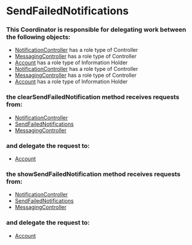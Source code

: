 # SendFailedNotifications
### This Coordinator is responsible for delegating work between the following objects: 
* [NotificationController](../Controllers/NotificationController.md) has a role type of Controller
* [MessagingController](../Controllers/MessagingController.md) has a role type of Controller
* [Account](../InformationHolders/Account.md) has a role type of Information Holder
* [NotificationController](../Controllers/NotificationController.md) has a role type of Controller
* [MessagingController](../Controllers/MessagingController.md) has a role type of Controller
* [Account](../InformationHolders/Account.md) has a role type of Information Holder
### the clearSendFailedNotification method receives requests from:
* [NotificationController](../Controllers/NotificationController.md) 
* [SendFailedNotifications](../Coordinators/SendFailedNotifications.md) 
* [MessagingController](../Controllers/MessagingController.md) 
### and delegate the request to: 
* [Account](../InformationHolders/Account.md) 


### the showSendFailedNotification method receives requests from:
* [NotificationController](../Controllers/NotificationController.md) 
* [SendFailedNotifications](../Coordinators/SendFailedNotifications.md) 
* [MessagingController](../Controllers/MessagingController.md) 
### and delegate the request to: 
* [Account](../InformationHolders/Account.md) 


